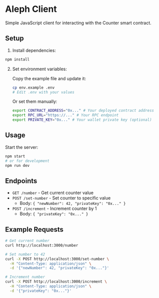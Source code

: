 # Aleph Client

Simple JavaScript client for interacting with the Counter smart contract.

## Setup

1. Install dependencies:
```bash
npm install
```

2. Set environment variables:
   
   Copy the example file and update it:
   ```bash
   cp env.example .env
   # Edit .env with your values
   ```
   
   Or set them manually:
   ```bash
   export CONTRACT_ADDRESS="0x..." # Your deployed contract address
   export RPC_URL="https://..." # Your RPC endpoint
   export PRIVATE_KEY="0x..." # Your wallet private key (optional)
   ```

## Usage

Start the server:
```bash
npm start
# or for development
npm run dev
```

## Endpoints

- `GET /number` - Get current counter value
- `POST /set-number` - Set counter to specific value
  - Body: `{ "newNumber": 42, "privateKey": "0x..." }`
- `POST /increment` - Increment counter by 1
  - Body: `{ "privateKey": "0x..." }`

## Example Requests

```bash
# Get current number
curl http://localhost:3000/number

# Set number to 42
curl -X POST http://localhost:3000/set-number \
  -H "Content-Type: application/json" \
  -d '{"newNumber": 42, "privateKey": "0x..."}'

# Increment number
curl -X POST http://localhost:3000/increment \
  -H "Content-Type: application/json" \
  -d '{"privateKey": "0x..."}'
``` 